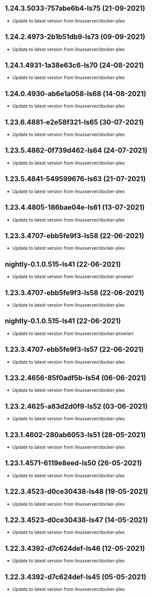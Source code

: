 
## 1.24.3.5033-757abe6b4-ls75 (21-09-2021)
- Update to latest version from linuxserver/docker-plex

## 1.24.2.4973-2b1b51db9-ls73 (09-09-2021)
- Update to latest version from linuxserver/docker-plex

## 1.24.1.4931-1a38e63c6-ls70 (24-08-2021)
- Update to latest version from linuxserver/docker-plex

## 1.24.0.4930-ab6e1a058-ls68 (14-08-2021)
- Update to latest version from linuxserver/docker-plex

## 1.23.6.4881-e2e58f321-ls65 (30-07-2021)
- Update to latest version from linuxserver/docker-plex

## 1.23.5.4862-0f739d462-ls64 (24-07-2021)
- Update to latest version from linuxserver/docker-plex

## 1.23.5.4841-549599676-ls63 (21-07-2021)
- Update to latest version from linuxserver/docker-plex

## 1.23.4.4805-186bae04e-ls61 (13-07-2021)
- Update to latest version from linuxserver/docker-plex

## 1.23.3.4707-ebb5fe9f3-ls58 (22-06-2021)
- Update to latest version from linuxserver/docker-plex

## nightly-0.1.0.515-ls41 (22-06-2021)
- Update to latest version from linuxserver/docker-prowlarr

## 1.23.3.4707-ebb5fe9f3-ls58 (22-06-2021)
- Update to latest version from linuxserver/docker-plex

## nightly-0.1.0.515-ls41 (22-06-2021)
- Update to latest version from linuxserver/docker-prowlarr

## 1.23.3.4707-ebb5fe9f3-ls57 (22-06-2021)
- Update to latest version from linuxserver/docker-plex

## 1.23.2.4656-85f0adf5b-ls54 (06-06-2021)
- Update to latest version from linuxserver/docker-plex

## 1.23.2.4625-a83d2d0f9-ls52 (03-06-2021)
- Update to latest version from linuxserver/docker-plex

## 1.23.1.4602-280ab6053-ls51 (28-05-2021)
- Update to latest version from linuxserver/docker-plex

## 1.23.1.4571-6119e8eed-ls50 (26-05-2021)
- Update to latest version from linuxserver/docker-plex

## 1.22.3.4523-d0ce30438-ls48 (19-05-2021)
- Update to latest version from linuxserver/docker-plex

## 1.22.3.4523-d0ce30438-ls47 (14-05-2021)
- Update to latest version from linuxserver/docker-plex

## 1.22.3.4392-d7c624def-ls46 (12-05-2021)
- Update to latest version from linuxserver/docker-plex

## 1.22.3.4392-d7c624def-ls45 (05-05-2021)
- Update to latest version from linuxserver/docker-plex

